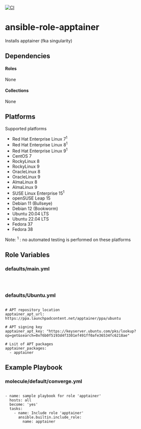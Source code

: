[![CI](https://github.com/de-it-krachten/ansible-role-apptainer/workflows/CI/badge.svg?event=push)](https://github.com/de-it-krachten/ansible-role-apptainer/actions?query=workflow%3ACI)


# ansible-role-apptainer

Installs apptainer (fka singularity)



## Dependencies

#### Roles
None

#### Collections
None

## Platforms

Supported platforms

- Red Hat Enterprise Linux 7<sup>1</sup>
- Red Hat Enterprise Linux 8<sup>1</sup>
- Red Hat Enterprise Linux 9<sup>1</sup>
- CentOS 7
- RockyLinux 8
- RockyLinux 9
- OracleLinux 8
- OracleLinux 9
- AlmaLinux 8
- AlmaLinux 9
- SUSE Linux Enterprise 15<sup>1</sup>
- openSUSE Leap 15
- Debian 11 (Bullseye)
- Debian 12 (Bookworm)
- Ubuntu 20.04 LTS
- Ubuntu 22.04 LTS
- Fedora 37
- Fedora 38

Note:
<sup>1</sup> : no automated testing is performed on these platforms

## Role Variables
### defaults/main.yml
<pre><code>

</pre></code>

### defaults/Ubuntu.yml
<pre><code>
# APT repository location
apptainer_apt_url: https://ppa.launchpadcontent.net/apptainer/ppa/ubuntu

# APT signing key
apptainer_apt_key: "https://keyserver.ubuntu.com/pks/lookup?op=get&search=0xf6b0f5193d4f3301ef491ff0afe36534fc6218ae"

# Lsit of APT packages
apptainer_packages:
  - apptainer
</pre></code>




## Example Playbook
### molecule/default/converge.yml
<pre><code>
- name: sample playbook for role 'apptainer'
  hosts: all
  become: 'yes'
  tasks:
    - name: Include role 'apptainer'
      ansible.builtin.include_role:
        name: apptainer
</pre></code>
